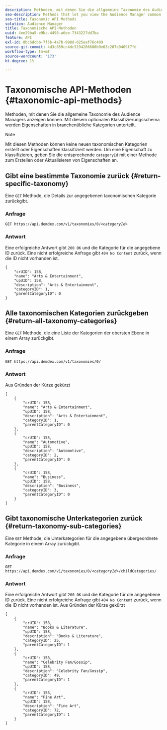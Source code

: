 ```yaml
---
description: Methoden, mit denen Sie die allgemeine Taxonomie des Audience Managers anzeigen können. Mit diesem optionalen Klassifizierungsschema werden Eigenschaften in branchenübliche Kategorien unterteilt.
seo-description: Methods that let you view the Audience Manager common taxonomy. This optional classification scheme organizes traits into industry standard categories.
seo-title: Taxonomic API Methods
solution: Audience Manager
title: Taxonomische API-Methoden
uuid: 4ee29ba5-e9ba-4498-a6ee-7343227dd7ba
feature: API
exl-id: 8bc6dcbb-7f5b-4a7b-998d-025eaf76c409
source-git-commit: 4d3c859cc4dc5294286680b0e63c287e0409f7fd
workflow-type: tm+mt
source-wordcount: '173'
ht-degree: 1%

---
```


# Taxonomische API-Methoden {#taxonomic-api-methods}

Methoden, mit denen Sie die allgemeine Taxonomie des Audience Managers anzeigen können. Mit diesem optionalen Klassifizierungsschema werden Eigenschaften in branchenübliche Kategorien unterteilt.

<!-- c_rest_api_taxonomy.xml -->

>[!NOTE]
>
>Mit diesen Methoden können keine neuen taxonomischen Kategorien erstellt oder Eigenschaften klassifiziert werden. Um eine Eigenschaft zu klassifizieren, geben Sie die entsprechende `categoryId` mit einer Methode zum Erstellen oder Aktualisieren von Eigenschaften an.

## Gibt eine bestimmte Taxonomie zurück {#return-specific-taxonomy}

Eine `GET` Methode, die Details zur angegebenen taxonomischen Kategorie zurückgibt.

<!-- r_rest_api_taxonomy.xml -->

### Anfrage

`GET https://api.demdex.com/v1/taxonomies/0/`*`<categoryId>`*

### Antwort

Eine erfolgreiche Antwort gibt `200 OK` und die Kategorie für die angegebene ID zurück. Eine nicht erfolgreiche Anfrage gibt `404 No Content` zurück, wenn die ID nicht vorhanden ist.

```
{
    "crUID": 158,
    "name": "Arts & Entertainment",
    "upUID": 158,
    "description": "Arts & Entertainment",
    "categoryID": 1,
    "parentCategoryID": 0
}
```

## Alle taxonomischen Kategorien zurückgeben {#return-all-taxonomy-categories}

Eine `GET` Methode, die eine Liste der Kategorien der obersten Ebene in einem Array zurückgibt.

<!-- r_rest_api_taxonomies.xml -->

### Anfrage

`GET https://api.demdex.com/v1/taxonomies/0/`

### Antwort

Aus Gründen der Kürze gekürzt

```
[
    {
        "crUID": 158,
        "name": "Arts & Entertainment",
        "upUID": 158,
        "description": "Arts & Entertainment",
        "categoryID": 1,
        "parentCategoryID": 0
    },
    {
        "crUID": 158,
        "name": "Automotive",
        "upUID": 158,
        "description": "Automotive",
        "categoryID": 2,
        "parentCategoryID": 0
    },
    {
        "crUID": 158,
        "name": "Business",
        "upUID": 158,
        "description": "Business",
        "categoryID": 3,
        "parentCategoryID": 0
    }
]
```

## Gibt taxonomische Unterkategorien zurück {#return-taxonomy-sub-categories}

Eine `GET` Methode, die Unterkategorien für die angegebene übergeordnete Kategorie in einem Array zurückgibt.

<!-- r_rest_api_taxonomy_sub.xml -->

### Anfrage

`GET https://api.demdex.com/v1/taxonomies/0/`*`<categoryId>`*`/childCategories/`

### Antwort

Eine erfolgreiche Antwort gibt `200 OK` und die Kategorie für die angegebene ID zurück. Eine nicht erfolgreiche Anfrage gibt `404 No Content` zurück, wenn die ID nicht vorhanden ist. Aus Gründen der Kürze gekürzt

```
[
    {
        "crUID": 158,
        "name": "Books & Literature",
        "upUID": 158,
        "description": "Books & Literature",
        "categoryID": 25,
        "parentCategoryID": 1
    },
    {
        "crUID": 158,
        "name": "Celebrity Fan/Gossip",
        "upUID": 158,
        "description": "Celebrity Fan/Gossip",
        "categoryID": 49,
        "parentCategoryID": 1
    },
    {
        "crUID": 158,
        "name": "Fine Art",
        "upUID": 158,
        "description": "Fine Art",
        "categoryID": 72,
        "parentCategoryID": 1
    }
]
```
